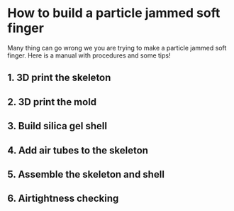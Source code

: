 # How to build a particle jammed soft finger

Many thing can go wrong we you are trying to make a particle jammed soft finger. Here is a manual with procedures and some tips!

## 1. 3D print the skeleton

## 2. 3D print the mold 

## 3. Build silica gel shell 

## 4. Add air tubes to the skeleton 

## 5. Assemble the skeleton and shell

## 6. Airtightness checking 



